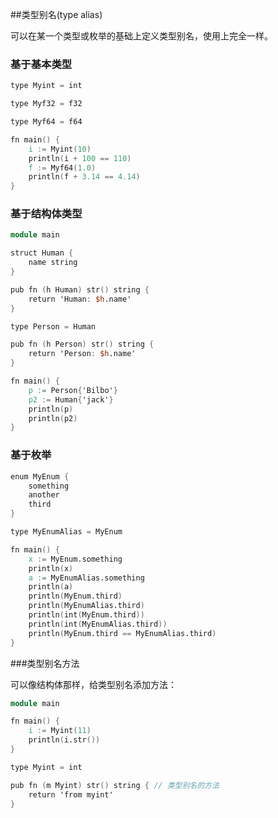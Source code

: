 ##类型别名(type alias)

可以在某一个类型或枚举的基础上定义类型别名，使用上完全一样。

### 基于基本类型

```v
type Myint = int

type Myf32 = f32

type Myf64 = f64

fn main() {
	i := Myint(10)
	println(i + 100 == 110)
	f := Myf64(1.0)
	println(f + 3.14 == 4.14)
}

```

### 基于结构体类型

```v
module main

struct Human {
	name string
}

pub fn (h Human) str() string {
	return 'Human: $h.name'
}

type Person = Human

pub fn (h Person) str() string {
	return 'Person: $h.name'
}

fn main() {
	p := Person{'Bilbo'}
	p2 := Human{'jack'}
	println(p)
	println(p2)
}

```

### 基于枚举

```v
enum MyEnum {
	something
	another
	third
}

type MyEnumAlias = MyEnum

fn main() {
	x := MyEnum.something
	println(x)
	a := MyEnumAlias.something
	println(a)
	println(MyEnum.third)
	println(MyEnumAlias.third)
	println(int(MyEnum.third))
	println(int(MyEnumAlias.third))
	println(MyEnum.third == MyEnumAlias.third)
}
```

###类型别名方法

可以像结构体那样，给类型别名添加方法：

```v
module main

fn main() {
	i := Myint(11)
	println(i.str())
}

type Myint = int

pub fn (m Myint) str() string { // 类型别名的方法
	return 'from myint'
}

```


